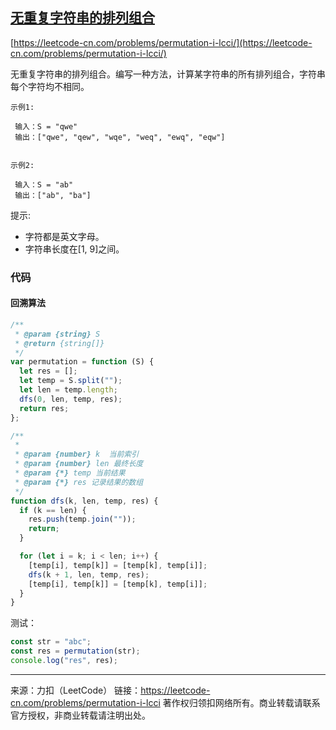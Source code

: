 ## [无重复字符串的排列组合](https://leetcode-cn.com/problems/permutation-i-lcci/)

[https://leetcode-cn.com/problems/permutation-i-lcci/](https://leetcode-cn.com/problems/permutation-i-lcci/)

无重复字符串的排列组合。编写一种方法，计算某字符串的所有排列组合，字符串每个字符均不相同。

```
示例1:

 输入：S = "qwe"
 输出：["qwe", "qew", "wqe", "weq", "ewq", "eqw"]
 
 
示例2:

 输入：S = "ab"
 输出：["ab", "ba"]
```




提示:

* 字符都是英文字母。
* 字符串长度在[1, 9]之间。



### 代码



#### 回溯算法

```js
/**
 * @param {string} S
 * @return {string[]}
 */
var permutation = function (S) {
  let res = [];
  let temp = S.split("");
  let len = temp.length;
  dfs(0, len, temp, res);
  return res;
};

/**
 *
 * @param {number} k  当前索引
 * @param {number} len 最终长度
 * @param {*} temp 当前结果
 * @param {*} res 记录结果的数组
 */
function dfs(k, len, temp, res) {
  if (k == len) {
    res.push(temp.join(""));
    return;
  }

  for (let i = k; i < len; i++) {
    [temp[i], temp[k]] = [temp[k], temp[i]];
    dfs(k + 1, len, temp, res);
    [temp[i], temp[k]] = [temp[k], temp[i]];
  }
}
```

测试：

```js
const str = "abc";
const res = permutation(str);
console.log("res", res);

```









-----

来源：力扣（LeetCode）
链接：https://leetcode-cn.com/problems/permutation-i-lcci
著作权归领扣网络所有。商业转载请联系官方授权，非商业转载请注明出处。
